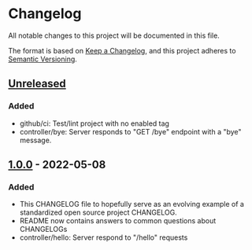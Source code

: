 # Changelog
All notable changes to this project will be documented in this file.

The format is based on [Keep a Changelog](https://keepachangelog.com/en/1.0.0/),
and this project adheres to [Semantic Versioning](https://semver.org/spec/v2.0.0.html).

## [Unreleased]
### Added
- github/ci: Test/lint project with no enabled tag
- controller/bye: Server responds to "GET /bye" endpoint with a "bye" message.

## [1.0.0] - 2022-05-08
### Added
- This CHANGELOG file to hopefully serve as an evolving example of a
  standardized open source project CHANGELOG.
- README now contains answers to common questions about CHANGELOGs
- controller/hello: Server respond to "/hello" requests

[Unreleased]: https://github.com/gabriel-araujjo/go-trunk-flow-server/compare/v1.0.0...HEAD
[1.0.0]: https://github.com/gabriel-araujjo/go-trunk-flow-server/releases/tag/v1.0.0
